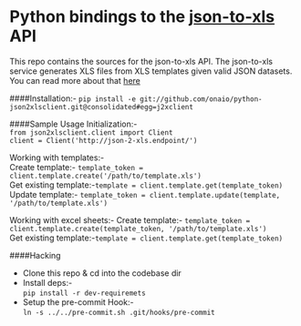Python bindings to the [json-to-xls][1] API
=====================
This repo contains the sources for the json-to-xls API. The json-to-xls 
service generates XLS files from XLS templates given valid JSON datasets.
You can read more about that [here][1]

####Installation:-
`pip install -e git://github.com/onaio/python-json2xlsclient.git@consolidated#egg=j2xclient`

####Sample Usage
Initialization:-  
`from json2xlsclient.client import Client`  
`client = Client('http://json-2-xls.endpoint/')`  
  
Working with templates:-  
Create template:- `template_token = client.template.create('/path/to/template.xls')`  
Get existing template:-`template = client.template.get(template_token)` 
Update template:- `template_token = client.template.update(template, '/path/to/template.xls')`  
  
Working with excel sheets:-
Create template:- `template_token = client.template.create(template_token, '/path/to/template.xls')`  
Get existing template:-`template = client.template.get(template_token)` 





####Hacking
- Clone this repo & cd into the codebase dir  
- Install deps:-  
  `pip install -r dev-requiremets`
- Setup the pre-commit Hook:-  
  `ln -s ../../pre-commit.sh .git/hooks/pre-commit`



[1]: https://github.com/onaio/json-to-xls
